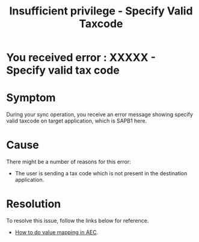 ﻿---
title: "Insufficient privilege - Specify Valid Taxcode"
toc: true
tag: developers
category: "Connectors"
menus: 
    sapb1troubleshooting:
        title: "Insufficient privilege - Specify Valid Taxcode"
        weight: 12
        icon: fa fa-file-word-o
        identifier: sapb1troubleshootingpriveledge
---
# You received error : XXXXX - Specify valid tax code

# Symptom

During your sync operation, you receive an error message showing specify valid taxcode
on target application, which is SAPB1 here. 

# Cause

There might be a number of reasons for this error: 
- The user is sending a tax code which is not present in the destination application.

# Resolution

To resolve this issue, follow the links below for reference. 

- [How to do value mapping in AEC](/transformation/using-lookups-for-value-exchange/).